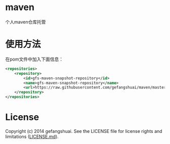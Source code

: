 maven
=====

个人maven仓库托管

# 使用方法

在pom文件中加入下面信息：

```xml
<repositories>
	<repository>
		<id>gfs-maven-snapshot-repository</id>
		<name>gfs-maven-snapshot-repository</name>
		<url>https://raw.githubusercontent.com/gefangshuai/maven/master/</url>
	</repository>
</repositories>
```

# License

Copyright (c) 2014 gefangshuai. See the LICENSE file for license rights and limitations ([LICENSE.md](LICENSE.md)).

